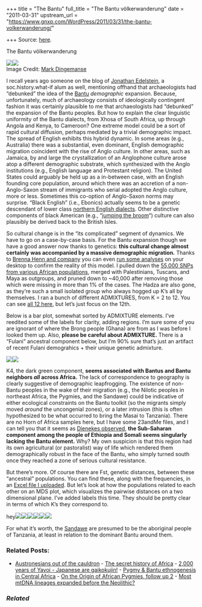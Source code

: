+++
title = "The Bantu"
full_title = "The Bantu völkerwanderung"
date = "2011-03-31"
upstream_url = "https://www.gnxp.com/WordPress/2011/03/31/the-bantu-volkerwanderung/"

+++
Source: [here](https://www.gnxp.com/WordPress/2011/03/31/the-bantu-volkerwanderung/).

The Bantu völkerwanderung

[![](https://i0.wp.com/blogs.discovermagazine.com/gnxp/files/2011/03/afrilan.png?resize=333%2C358)![](https://i0.wp.com/blogs.discovermagazine.com/gnxp/files/2011/03/afrilan.png?resize=333%2C358)](https://i0.wp.com/blogs.discovermagazine.com/gnxp/files/2011/03/afrilan.png)  
Image Credit: [Mark Dingemanse](https://en.wikipedia.org/wiki/File:African_language_families_en.svg)

I recall years ago someone on the blog of [Jonathan Edelstein](http://normblog.typepad.com/normblog/2006/05/the_normblog_pr_1.html), a soc.history.what-if alum as well, mentioning offhand that archaeologists had “debunked” the idea of the [Bantu](https://en.wikipedia.org/wiki/Bantu_languages) *demographic* expansion. Because, unfortunately, much of archaeology consists of ideologically contingent fashion it was certainly plausible to me that archaeologists had “debunked” the expansion of the Bantu peoples. But how to explain the clear linguistic uniformity of the Bantu dialects, from Xhosa of South Africa, up through Angola and Kenya, to Cameroon? One extreme model could be a sort of rapid cultural diffusion, perhaps mediated by a trivial demographic impact. The spread of English exhibits this hybrid dynamic. In some areas (e.g., Australia) there was a substantial, even dominant, English demographic migration coincident with the rise of Anglo culture. In other areas, such as Jamaica, by and large the crystallization of an Anglophone culture arose atop a different demographic substrate, which synthesized with the Anglo institutions (e.g., English language and Protestant religion). The United States could arguably be held up as a in-between case, with an English founding core population, around which there was an accretion of a non-Anglo-Saxon stream of immigrants who serial adopted the Anglo culture, more or less. Sometimes this co-option of Anglo-Saxon norms may surprise. “Black English” (i.e., Ebonics) actually seems to be a genetic descendant of lower class [northern English dialects](https://www.theroot.com/views/origin-term-baby-mama). Other distinctive components of black American (e.g., “[jumping the broom](https://en.wikipedia.org/wiki/Jumping_the_broom#Symbolism)“) culture can also plausibly be derived back to the British Isles.

So cultural change is in the “its complicated” segment of dynamics. We have to go on a case-by-case basis. For the Bantu expansion though we have a good answer now thanks to genetics: **this cultural change almost certainly was accompanied by a massive demographic migration.** Thanks to [Brenna Henn and company](http://blogs.discovermagazine.com/gnxp/2011/03/where-in-the-world-did-anatomically-modern-humans-come-from/) you can even [run some analyses](http://blogs.discovermagazine.com/gnxp/2011/03/analyzing-ancestry-with-admixture-step-by-step/) on your desktop to confirm the reality of this model. I pulled down the [55,000 SNPs from various African populations](http://www-evo.stanford.edu/repository/paper0002/), merged with Palestinians, Tuscans, and Maya as outgroups, and pruned down to \~40,000 after removing those which were missing in more than 1% of the cases. The Hadza are also gone, as they’re such a small isolated group who always hogged up K’s all by themselves. I ran a bunch of different ADMIXTURES, from K = 2 to 12. You can see [all 12 here](https://www.facebook.com/pages/African-Ancestry-Project/192763010760446), but let’s just focus on the 12th.

Below is a bar plot, somewhat sorted by ADMIXTURE elements. I’ve reedited some of the labels for clarity, adding regions. I’m sure some of you are ignorant of where the Brong people (Ghana) are from as I was before I looked them up. Also, **please be careful about ADMIXTURE.** There is a “Fulani” ancestral component below, but I’m 90% sure that’s just an artifact of recent Fulani demograhics + their unique genetic admixture.

  
[![](https://i0.wp.com/blogs.discovermagazine.com/gnxp/files/2011/03/AfricaAll55Kb_Fst_K_12_htm_7b07ca42.jpg?resize=600%2C648)![](https://i0.wp.com/blogs.discovermagazine.com/gnxp/files/2011/03/AfricaAll55Kb_Fst_K_12_htm_7b07ca42.jpg?resize=600%2C648)](https://i0.wp.com/blogs.discovermagazine.com/gnxp/files/2011/03/AfricaAll55Kb_Fst_K_12_htm_7b07ca42.jpg)

K4, the dark green component, **seems associated with Bantus and Bantu neighbors *all* across Africa.** The lack of correspondence to geography is clearly suggestive of demographic leapfrogging. The existence of non-Bantu peoples in the wake of their migration (e.g., the Nilotic peoples in northeast Africa, the Pygmies, and the Sandawe) could be indicative of either ecological constraints on the Bantu toolkit (so the migrants simply moved *around* the uncongenial zones), or a later intrusion (this is often hypothesized to be what occurred to bring the Masai to Tanzania). There are no Horn of Africa samples here, but I have some 23andMe files, and I can tell you that it seems as [Dienekes observed](https://dienekes.blogspot.com), **the Sub-Saharan component among the people of Ethiopia and Somali seems singularly lacking the Bantu element.** Why? My own suspicion is that this region had its own agricultural (or pastoralist) way of life which rendered them demographically robust in the face of the Bantu, who simply turned south once they reached a zone of serious cultural resistance.

But there’s more. Of course there are Fst, genetic distances, between these “ancestral” populations. You can find these, along with the frequencies, in an [Excel file I uploaded](https://www.gnxp.com/wp/wp-content/uploads/2011/03/AfricaAll55Kb_Fst_K_12.xls). But let’s look at how the populations related to each other on an MDS plot, which visualizes the pairwise distances on a two dimensional plane. I’ve added labels this time. They should be pretty clear in terms of which K’s they correspond to.

hey[![](https://i0.wp.com/blogs.discovermagazine.com/gnxp/files/2011/03/mdsall.png?resize=400%2C396)![](https://i0.wp.com/blogs.discovermagazine.com/gnxp/files/2011/03/mdsall.png?resize=400%2C396)](https://i0.wp.com/blogs.discovermagazine.com/gnxp/files/2011/03/mdsall.png)[![](https://i0.wp.com/blogs.discovermagazine.com/gnxp/files/2011/03/MDSwithoutMay.png?resize=400%2C400)![](https://i0.wp.com/blogs.discovermagazine.com/gnxp/files/2011/03/MDSwithoutMay.png?resize=400%2C400)](https://i0.wp.com/blogs.discovermagazine.com/gnxp/files/2011/03/MDSwithoutMay.png)[![](https://i0.wp.com/blogs.discovermagazine.com/gnxp/files/2011/03/MDSSubOnly.png?resize=400%2C396)![](https://i0.wp.com/blogs.discovermagazine.com/gnxp/files/2011/03/MDSSubOnly.png?resize=400%2C396)](https://i0.wp.com/blogs.discovermagazine.com/gnxp/files/2011/03/MDSSubOnly.png)

For what it’s worth, the [Sandawe](https://en.wikipedia.org/wiki/Sandawe_people) are presumed to be the aboriginal people of Tanzania, at least in relation to the dominant Bantu around them.

### Related Posts:

- [Austronesians out of the
  cauldron](https://www.gnxp.com/WordPress/2014/03/17/austronesians-out-of-the-cauldron/) - [The secret history of
  Africa](https://www.gnxp.com/WordPress/2009/04/17/the-secret-history-of-africa/) - [2,000 years of Yayoi - Japanese are
  gaikokujin!](https://www.gnxp.com/WordPress/2011/05/04/2000-years-of-yayoi-japanese-are-gaikokujin/) - [Pygmy & Bantu ethnogenesis in Central
  Africa](https://www.gnxp.com/WordPress/2008/01/26/pygmy-bantu-ethnogenesis-in-central-africa/) - [On the Origin of African Pygmies, follow up
  2](https://www.gnxp.com/WordPress/2009/04/16/on-the-origin-of-african-pygmies-follow-up-2/) - [Most mtDNA lineages expanded before the
  Neolithic?](https://www.gnxp.com/WordPress/2012/10/18/most-mtdna-lineages-expanded-before-the-neolithic/)

### *Related*

[](https://www.addtoany.com/add_to/facebook?linkurl=https%3A%2F%2Fwww.gnxp.com%2FWordPress%2F2011%2F03%2F31%2Fthe-bantu-volkerwanderung%2F&linkname=The%20Bantu%20v%C3%B6lkerwanderung "Facebook")[](https://www.addtoany.com/add_to/twitter?linkurl=https%3A%2F%2Fwww.gnxp.com%2FWordPress%2F2011%2F03%2F31%2Fthe-bantu-volkerwanderung%2F&linkname=The%20Bantu%20v%C3%B6lkerwanderung "Twitter")[](https://www.addtoany.com/add_to/email?linkurl=https%3A%2F%2Fwww.gnxp.com%2FWordPress%2F2011%2F03%2F31%2Fthe-bantu-volkerwanderung%2F&linkname=The%20Bantu%20v%C3%B6lkerwanderung "Email")[](https://www.addtoany.com/share)
